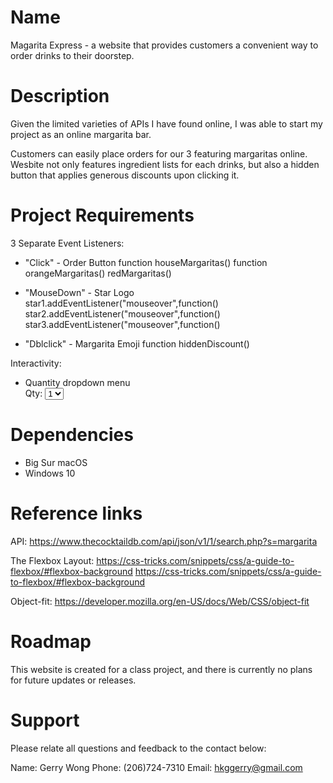 # Name
Magarita Express - a website that provides customers a convenient way to order drinks to their doorstep.

# Description
Given the limited varieties of APIs I have found online, I was able to start my project as an online margarita bar. 

Customers can easily place orders for our 3 featuring margaritas online. Wesbite not only features ingredient lists for each drinks, but also a hidden button that applies generous discounts upon clicking it.  

# Project Requirements
3 Separate Event Listeners:
- "Click" - Order Button
    function houseMargaritas()
    function orangeMargaritas()
    redMargaritas()

- "MouseDown" - Star Logo
    star1.addEventListener("mouseover",function()
    star2.addEventListener("mouseover",function()
    star3.addEventListener("mouseover",function()


- "Dblclick" - Margarita Emoji
    function hiddenDiscount()

Interactivity:
- Quantity dropdown menu 
    <br><label for="quantity">Qty:</label>
              <select>
                <option>1</option>
                <option>2</option>
                <option>3</option>
                <option>4</option>
                <option>5</option>
                <option>6</option>
                <option>7</option>
                <option>8</option>
              </select>


# Dependencies
- Big Sur macOS
- Windows 10

# Reference links
API: 
https://www.thecocktaildb.com/api/json/v1/1/search.php?s=margarita

The Flexbox Layout:
https://css-tricks.com/snippets/css/a-guide-to-flexbox/#flexbox-background
https://css-tricks.com/snippets/css/a-guide-to-flexbox/#flexbox-background

Object-fit:
https://developer.mozilla.org/en-US/docs/Web/CSS/object-fit

# Roadmap
This website is created for a class project, and there is currently no plans for future updates or releases.

# Support
Please relate all questions and feedback to the contact below:

Name:  Gerry Wong
Phone: (206)724-7310
Email: hkggerry@gmail.com
